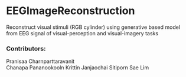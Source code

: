 # EEGImageReconstruction
Reconstruct visual stimuli (RGB cylinder) using generative based model from EEG signal of visual-perception and visual-imagery tasks


### Contributors:
Pranisaa Charnparttaravanit <br>
Chanapa Pananookooln
Krittin Janjaochai
Sitiporn Sae Lim
